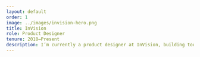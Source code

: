 ```yaml
---
layout: default
order: 1
image: ../images/invision-hero.png
title: InVision
role: Product Designer
tenure: 2018–Present
description: I’m currently a product designer at InVision, building tools to close the gap between design and engineering. We’re improving the way teams at 80% of the world’s fortune 100 companies like Lyft, Netflix, and Airbnb stay in sync as their products evolve.
---
```

